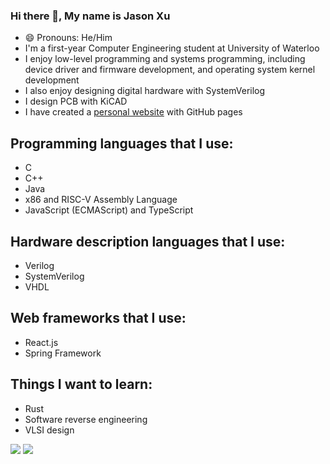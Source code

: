 ### Hi there 👋, My name is Jason Xu

<!--
**JasonBrave/JasonBrave** is a ✨ _special_ ✨ repository because its `README.md` (this file) appears on your GitHub profile.

Here are some ideas to get you started:

- 🔭 I’m currently working on ...
- 🌱 I’m currently learning ...
- 👯 I’m looking to collaborate on ...
- 🤔 I’m looking for help with ...
- 💬 Ask me about ...
- 📫 How to reach me: ...
- 😄 Pronouns: ...
- ⚡ Fun fact: ...
-->

- 😄 Pronouns: He/Him
- I'm a first-year Computer Engineering student at University of Waterloo
- I enjoy low-level programming and systems programming, including device driver and firmware development, and operating system kernel development
- I also enjoy designing digital hardware with SystemVerilog
- I design PCB with KiCAD
- I have created a [personal website](https://jasonbrave.github.io) with GitHub pages

## Programming languages that I use:
- C
- C++
- Java
- x86 and RISC-V Assembly Language
- JavaScript (ECMAScript) and TypeScript

## Hardware description languages that I use:
- Verilog
- SystemVerilog
- VHDL

## Web frameworks that I use:
- React.js
- Spring Framework

## Things I want to learn:
- Rust
- Software reverse engineering
- VLSI design

![](https://github-readme-stats-git-master-rstaa-rickstaa.vercel.app/api?username=JasonBrave&show_icons=true&count_private=true&role=OWNER,COLLABORATOR,ORGANIZATION_MEMBER)
![](https://github-readme-stats-git-master-rstaa-rickstaa.vercel.app/api/top-langs/?username=JasonBrave&layout=compact&langs_count=10&role=OWNER,COLLABORATOR)
